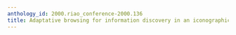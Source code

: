 ```yaml
---
anthology_id: 2000.riao_conference-2000.136
title: Adaptative browsing for information discovery in an iconographic context
---
```

